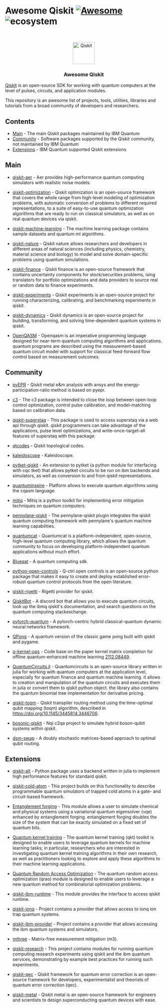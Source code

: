 <!--lint ignore double-link-->

# Awesome Qiskit [![Awesome](https://awesome.re/badge.svg)](https://awesome.re) ![ecosystem](https://img.shields.io/badge/Qiskit-Ecosystem-blueviolet) 

<!--lint enable double-link-->

<br />
<p align="center">
  <p align="center">
    <a href="https://qiskit.org/">
      <img alt="Qiskit" src="https://qiskit.org/images/qiskit-logo.png" width="70" />
    </a>
  </p>
  <h3 align="center">Awesome Qiskit</h3>
</p>

[Qiskit](https://qiskit.org/) is an open-source SDK for working with quantum computers at the level of pulses, circuits, and application modules.

This repository is an awesome list of projects, tools, utilities, libraries and tutorials from a broad community of developers and researchers.

## Contents

* [Main](#main) - The main Qiskit packages maintained by IBM Quantum
* [Community](#community) - Software packages supported by the Qiskit community, not maintained by IBM Quantum
* [Extensions](#extensions) - IBM Quantum supported Qiskit extensions


## Main


* [qiskit-aer](https://github.com/Qiskit/qiskit-aer) - Aer provides high-performance quantum computing simulators with realistic noise models.

* [qiskit-optimization](https://github.com/Qiskit/qiskit-optimization) - Qiskit optimization is an open-source framework that covers the whole range from high-level modeling of optimization problems, with automatic conversion of problems to different required representations, to a suite of easy-to-use quantum optimization algorithms that are ready to run on classical simulators, as well as on real quantum devices via qiskit.

* [qiskit-machine-learning](https://github.com/Qiskit/qiskit-machine-learning) - The machine learning package contains sample datasets and quantum ml algorithms.

* [qiskit-nature](https://github.com/Qiskit/qiskit-nature) - Qiskit nature allows researchers and developers in different areas of natural sciences (including physics, chemistry, material science and biology) to model and solve domain-specific problems using quantum simulations.

* [qiskit-finance](https://github.com/Qiskit/qiskit-finance) - Qiskit finance is an open-source framework that contains uncertainty components for stock/securities problems, ising translators for portfolio optimizations and data providers to source real or random data to finance experiments.

* [qiskit-experiments](https://github.com/Qiskit/qiskit-experiments) - Qiskit experiments is an open-source project for running characterizing, calibrating, and benchmarking experiments in qiskit.

* [qiskit-dynamics](https://github.com/Qiskit/qiskit-dynamics) - Qiskit dynamics is an open-source project for building, transforming, and solving time-dependent quantum systems in qiskit.

* [OpenQASM](https://github.com/openqasm/openqasm) - Openqasm is an imperative programming language designed for near-term quantum computing algorithms and applications. quantum programs are described using the measurement-based quantum circuit model with support for classical feed-forward flow control based on measurement outcomes.


## Community


* [pyEPR](https://github.com/zlatko-minev/pyEPR) - Qiskit metal e&m analysis with ansys and the energy-participation-ratio method is based on pyepr.

* [c3](https://github.com/q-optimize/c3) - The c3 package is intended to close the loop between open-loop control optimization, control pulse calibration, and model-matching based on calibration data.

* [qiskit-superstaq](https://github.com/SupertechLabs/qiskit-superstaq) - This package is used to access superstaq via a web api through qiskit. qiskit programmers can take advantage of the applications, pulse level optimizations, and write-once-target-all features of superstaq with this package.

* [qtcodes](https://github.com/yaleqc/qtcodes) - Qiskit topological codes.

* [kaleidoscope](https://github.com/QuSTaR/kaleidoscope) - Kaleidoscope.

* [pytket-qiskit](https://github.com/CQCL/pytket-extensions/tree/develop/modules/pytket-qiskit) - An extension to pytket (a python module for interfacing with cqc tket) that allows pytket circuits to be run on ibm backends and simulators, as well as conversion to and from qiskit representations.

* [quantuminspire](https://github.com/QuTech-Delft/quantuminspire) - Platform allows to execute quantum algorithms using the cqasm language.

* [mitiq](https://github.com/unitaryfund/mitiq) - Mitiq is a python toolkit for implementing error mitigation techniques on quantum computers.

* [pennylane-qiskit](https://github.com/PennyLaneAI/pennylane-qiskit) - The pennylane-qiskit plugin integrates the qiskit quantum computing framework with pennylane's quantum machine learning capabilities.

* [quantumcat](https://github.com/artificial-brain/quantumcat) - Quantumcat is a platform-independent, open-source, high-level quantum computing library, which allows the quantum community to focus on developing platform-independent quantum applications without much effort.

* [Blueqat](https://github.com/Blueqat/Blueqat) - A quantum computing sdk.

* [python-open-controls](https://github.com/qctrl/python-open-controls) - Q-ctrl open controls is an open-source python package that makes it easy to create and deploy established error-robust quantum control protocols from the open literature.

* [qiskit-rigetti](https://github.com/rigetti/qiskit-rigetti) - Rigetti provider for qiskit.

* [QiskitBot](https://github.com/infiniteregrets/QiskitBot) - A discord bot that allows you to execute quantum circuits, look up the ibmq qiskit's documentation, and search questions on the quantum computing stackexchange.

* [pytorch-quantum](https://github.com/mit-han-lab/pytorch-quantum) - A pytorch-centric hybrid classical-quantum dynamic neural networks framework.

* [QPong](https://github.com/HuangJunye/QPong) - A quantum version of the classic game pong built with qiskit and pygame.

* [q-kernel-ops](https://github.com/Travis-S-IBM/q-kernel-ops) - Code base on the paper kernel matrix completion for offline quantum-enhanced machine learning [2112.08449](https://arxiv.org/abs/2112.08449).

* [QuantumCircuits.jl](https://github.com/Adgnitio/QuantumCircuits.jl) - Quantumcircuits is an open-source library written in julia for working with quantum computers at the application level, especially for quantum finance and quantum machine learning. it allows to creation and manipulation of the quantum circuits and executes them in julia or convert them to qiskit python object. the library also contains the quantum binomial tree implementation for derivative pricing.

* [qiskit-toqm](https://github.com/qiskit-toqm/qiskit-toqm) - Qiskit transpiler routing method using the time-optimal qubit mapping (toqm) algorithm, described in https://doi.org/10.1145/3445814.3446706.

* [bosonic-qiskit](https://github.com/C2QA/bosonic-qiskit) - Nqi c2qa project to simulate hybrid boson-qubit systems within qiskit.

* [dsm-swap](https://github.com/qiskit-community/dsm-swap) - A doubly stochastic matrices-based approach to optimal qubit routing.


## Extensions


* [qiskit-alt](https://github.com/Qiskit-Extensions/qiskit-alt) - Python package uses a backend written in julia to implement high performance features for standard qiskit.

* [qiskit-cold-atom](https://github.com/Qiskit-Extensions/qiskit-cold-atom) - This project builds on this functionality to describe programmable quantum simulators of trapped cold atoms in a gate- and circuit-based framework.

* [Entanglement forging](https://github.com/qiskit-community/prototype-entanglement-forging) - This module allows a user to simulate chemical and physical systems using a variational quantum eigensolver (vqe) enhanced by entanglement forging. entanglement forging doubles the size of the system that can be exactly simulated on a fixed set of quantum bits.

* [Quantum kernel training](https://github.com/qiskit-community/prototype-quantum-kernel-training) - The quantum kernel training (qkt) toolkit is designed to enable users to leverage quantum kernels for machine learning tasks; in particular, researchers who are interested in investigating quantum kernel training algorithms in their own research, as well as practitioners looking to explore and apply these algorithms to their machine learning applications.

* [Quantum Random Access Optimization](https://github.com/qiskit-community/prototype-qrao) - The quantum random access optimization (qrao) module is designed to enable users to leverage a new quantum method for combinatorial optimization problems.

* [qiskit-ibm-runtime](https://github.com/qiskit/qiskit-ibm-runtime) - This module provides the interface to access qiskit runtime.

* [qiskit-ionq](https://github.com/Qiskit-Partners/qiskit-ionq) - Project contains a provider that allows access to ionq ion trap quantum systems.

* [qiskit-ibm-provider](https://github.com/Qiskit/qiskit-ibm-provider) - Project contains a provider that allows accessing the ibm quantum systems and simulators.

* [mthree](https://github.com/Qiskit-Partners/mthree) - Matrix-free measurement mitigation (m3).

* [qiskit-research](https://github.com/qiskit-research/qiskit-research) - This project contains modules for running quantum computing research experiments using qiskit and the ibm quantum services, demonstrating by example best practices for running such experiments.

* [qiskit-qec](https://github.com/qiskit-community/qiskit-qec) - Qiskit framework for quantum error correction is an open-source framework for developers, experimentalist and theorists of quantum error correction (qec).

* [qiskit-metal](https://github.com/Qiskit/qiskit-metal) - Qiskit metal is an open-source framework for engineers and scientists to design superconducting quantum devices with ease.


